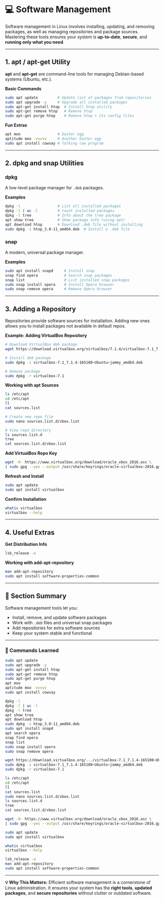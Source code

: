 # 💻 Software Management

Software management in Linux involves installing, updating, and removing packages, as well as managing repositories and package sources.  
Mastering these tools ensures your system is **up-to-date**, **secure**, and **running only what you need**.

---

## 1. apt / apt-get Utility

**apt** and **apt-get** are command-line tools for managing Debian-based systems (Ubuntu, etc.).

**Basic Commands**
```bash
sudo apt update         # Update list of packages from repositories
sudo apt upgrade -y     # Upgrade all installed packages
sudo apt-get install htop  # Install htop utility
sudo apt-get remove htop   # Remove htop
sudo apt-get purge htop    # Remove htop + its config files
````

**Fun Extras**

```bash
apt moo                 # Easter egg
aptitude moo -vvvvv     # Another Easter egg
sudo apt install cowsay # Talking cow program
```

---

## 2. dpkg and snap Utilities

### dpkg

A low-level package manager for `.deb` packages.

**Examples**

```bash
dpkg -l                 # List all installed packages
dpkg -l | wc -l         # Count installed packages
dpkg -l tree            # Info about the tree package
apt show tree           # Show package info (using apt)
apt download htop       # Download .deb file without installing
sudo dpkg -i htop_3.0-11_amd64.deb  # Install a .deb file
```

### snap

A modern, universal package manager.

**Examples**

```bash
sudo apt install snapd     # Install snap
snap find opera            # Search snap packages
snap list                  # List installed snap packages
sudo snap install opera    # Install Opera browser
sudo snap remove opera     # Remove Opera browser
```

---

## 3. Adding a Repository

Repositories provide software sources for installation. Adding new ones allows you to install packages not available in default repos.

**Example: Adding VirtualBox Repository**

```bash
# Download VirtualBox deb package
wget https://download.virtualbox.org/virtualbox/7.1.4/virtualbox-7.1_7.1.4-165100~Ubuntu~jammy_amd64.deb

# Install deb package
sudo dpkg -i virtualbox-7.1_7.1.4-165100~Ubuntu~jammy_amd64.deb

# Remove package
sudo dpkg -r virtualbox-7.1
```

**Working with apt Sources**

```bash
ls /etc/apt
cd /etc/apt
ll
cat sources.list

# Create new repo file
sudo nano sources.list.d/vbox.list

# View repo directory
ls sources.list.d
tree
cat sources.list.d/vbox.list
```

**Add VirtualBox Repo Key**

```bash
wget -O- https://www.virtualbox.org/download/oracle_vbox_2016.asc \
| sudo gpg --yes --output /usr/share/keyrings/oracle-virtualbox-2016.gpg --dearmor
```

**Refresh and Install**

```bash
sudo apt update
sudo apt install virtualbox
```

**Confirm Installation**

```bash
whatis virtualbox
virtualbox --help
```

---

## 4. Useful Extras

**Get Distribution Info**

```bash
lsb_release -a
```

**Working with add-apt-repository**

```bash
man add-apt-repository
sudo apt install software-properties-common
```

---

## 📌 Section Summary

Software management tools let you:

* Install, remove, and update software packages
* Work with `.deb` files and universal snap packages
* Add repositories for extra software sources
* Keep your system stable and functional

---

### 📜 Commands Learned

```bash
sudo apt update
sudo apt upgrade -y
sudo apt-get install htop
sudo apt-get remove htop
sudo apt-get purge htop
apt moo
aptitude moo -vvvvv
sudo apt install cowsay

dpkg -l
dpkg -l | wc -l
dpkg -l tree
apt show tree
apt download htop
sudo dpkg -i htop_3.0-11_amd64.deb
sudo apt install snapd
apt search opera
snap find opera
snap list
sudo snap install opera
sudo snap remove opera

wget https://download.virtualbox.org/.../virtualbox-7.1_7.1.4-165100~Ubuntu~jammy_amd64.deb
sudo dpkg -i virtualbox-7.1_7.1.4-165100~Ubuntu~jammy_amd64.deb
sudo dpkg -r virtualbox-7.1

ls /etc/apt
cd /etc/apt
ll
cat sources.list
sudo nano sources.list.d/vbox.list
ls sources.list.d
tree
cat sources.list.d/vbox.list

wget -O- https://www.virtualbox.org/download/oracle_vbox_2016.asc \
| sudo gpg --yes --output /usr/share/keyrings/oracle-virtualbox-2016.gpg --dearmor

sudo apt update
sudo apt install virtualbox

whatis virtualbox
virtualbox --help

lsb_release -a
man add-apt-repository
sudo apt install software-properties-common
```

---

**💡 Why This Matters:**
Efficient software management is a cornerstone of Linux administration.
It ensures your system has the **right tools**, **updated packages**, and **secure repositories** without clutter or outdated software.

